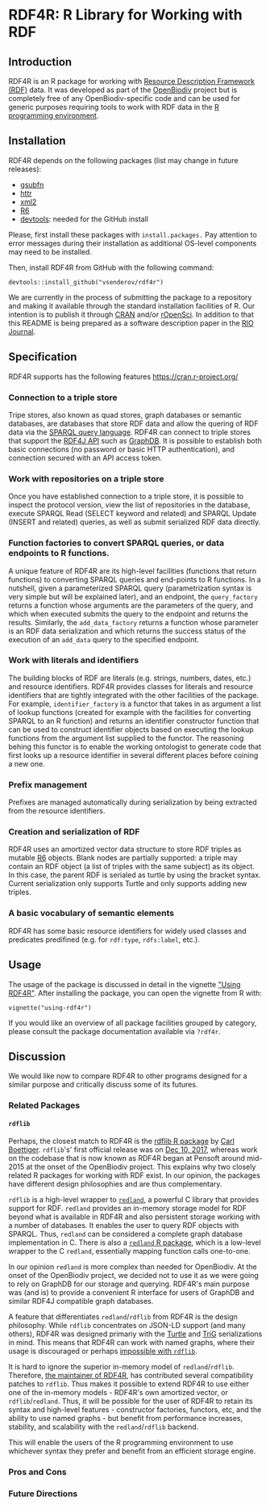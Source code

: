 # RDF4R: R Library for Working with RDF

## Introduction

RDF4R is an R package for working with [Resource Description Framework (RDF)](https://www.w3.org/RDF/) data. It was developed as part of the [OpenBiodiv](http://openbiodiv.net) project but is completely free of any OpenBiodiv-specific code and can be used for generic purposes requiring tools to work with RDF data in the [R programming environment](https://www.r-project.org/).

## Installation

RDF4R depends on the following packages (list may change in future releases):

- [gsubfn](https://cran.r-project.org/web/packages/gsubfn/index.html)
- [httr](https://cran.r-project.org/web/packages/httr/vignettes/quickstart.html)
- [xml2](https://cran.r-project.org/web/packages/xml2/index.html)
- [R6](https://cran.r-project.org/web/packages/R6/vignettes/Introduction.html)
- [devtools](https://cran.r-project.org/web/packages/devtools/index.html): needed for the GitHub install

Please, first install these packages with `install.packages.` Pay attention to error messages during their installation as additional OS-level components may need to be installed.

Then, install RDF4R from GitHub with the following command:

```
devtools::install_github("vsenderov/rdf4r")
```

We are currently in the process of submitting the package to a repository and making it available through the standard installation facilities of R. Our intention is to publish it through [CRAN](https://cran.r-project.org/) and/or [rOpenSci](https://github.com/ropensci/onboarding). In addition to that this README is being prepared as a software description paper in the [RIO Journal](http://riojournal.com).

## Specification

RDF4R supports has the following features
https://cran.r-project.org/
### Connection to a triple store

Tripe stores, also known as quad stores, graph databases or semantic databases, are databases that store RDF data and allow the quering of RDF data via the [SPARQL query language](https://www.w3.org/TR/rdf-sparql-query/). RDF4R can connect to triple stores that support the [RDF4J API](http://docs.rdf4j.org/rest-api/) such as [GraphDB](http://graphdb.ontotext.com/). It is possible to establish both basic connections (no password or basic HTTP authentication), and connection secured with an API access token.

### Work with repositories on a triple store

Once you have established connection to a triple store, it is possible to inspect the protocol version, view the list of repositories in the database, execute SPARQL Read (SELECT keyword and related) and SPARQL Update (INSERT and related) queries, as well as submit serialized RDF data directly.

### Function factories to convert SPARQL queries, or data endpoints to R functions.

A unique feature of RDF4R are its high-level facilities (functions that return functions) to converting SPARQL queries and end-points to R functions. In a nutshell, given a parameterized SPARQL query (parametrization syntax is very simple but will be explained later), and an endpoint, the `query_factory` returns a function whose arguments are the parameters of the query, and which when executed submits the query to the endpoint and returns the results. Similarly, the `add_data_factory` returns a function whose parameter is an RDF data serialization and which returns the success status of the execution of an `add_data` query to the specified endpoint.

### Work with literals and identifiers

The building blocks of RDF are literals (e.g. strings, numbers, dates, etc.) and resource identifiers. RDF4R provides classes for literals and resource identifiers that are tightly integrated with the other facilities of the package. For example, `identifier_factory` is a functor that takes in as argument a list of lookup functions (created for example with the facilities for converting SPARQL to an R function) and returns an identifier constructor function that can be used to construct identifier objects based on executing the lookup functions from the argument list supplied to the functor. The reasoning behing this functor is to enable the working ontologist to generate code that first looks up a resource identifier in several different places before coining a new one.

### Prefix management

Prefixes are managed automatically during serialization by being extracted from the resource identifiers.

### Creation and serialization of RDF

RDF4R uses an amortized vector data structure to store RDF triples as mutable [R6](https://cran.r-project.org/web/packages/R6/vignettes/Introduction.html) objects. Blank nodes are partially supported: a triple may contain an RDF object (a list of triples with the same subject) as its object. In this case, the parent RDF is serialed as turtle by using the bracket syntax. Current serialization only supports Turtle and only supports adding new triples.

### A basic vocabulary of semantic elements

RDF4R has some basic resource identifiers for widely used classes and predicates predifined (e.g. for `rdf:type`, `rdfs:label`, etc.).

## Usage

The usage of the package is discussed in detail in the vignette ["Using RDF4R"](vignettes/using-rdf4r.Rmd). After installing the package, you can open the vignette from R with:

```
vignette("using-rdf4r")
```

If you would like an overview of all package facilities grouped by category, please consult the package documentation available via `?rdf4r`.

## Discussion

We would like now to compare RDF4R to other programs designed for a similar purpose and critically discuss some of its futures.

### Related Packages

#### `rdflib`

Perhaps, the closest match to RDF4R is the [rdflib R package](https://github.com/ropensci/rdflib.git) by [Carl Boettiger](https://github.com/cboettig). `rdflib`'s' first official release was on [Dec 10, 2017](https://github.com/ropensci/rdflib/releases/tag/0.0.1), whereas work on the codebase that is now known as RDF4R began at Pensoft around mid-2015 at the onset of the OpenBiodiv project. This explains why two closely related R packages for working with RDF exist. In our opinion, the packages have different design philosophies and are thus complementary.

`rdflib` is a high-level wrapper to [`redland`](http://librdf.org/), a powerful C library that provides support for RDF. `redland` provides an in-memory storage model for RDF beyond what is available in RDF4R and also persistent storage working with a number of databases. It enables the user to query RDF objects with SPARQL. Thus, `redland` can be considered a complete graph database implementation in C. There is also a [`redland` R package](https://cran.r-project.org/web/packages/redland/index.html), which is a low-level wrapper to the C `redland`, essentially mapping function calls one-to-one.

In our opinion `redland` is more complex than needed for OpenBiodiv. At the onset of the OpenBiodiv project, we decided not to use it as we were going to rely on GraphDB for our storage and querying. RDF4R's main purpose was (and is) to provide a convenient R interface for users of GraphDB and similar RDF4J compatible graph databases.

A feature that differentiates `redland`/`rdflib` from RDF4R is the design philosophy. While `rdflib` concentrates on JSON-LD support (and many others), RDF4R was designed primariy with the [Turtle](https://www.w3.org/TR/turtle/) and [TriG](https://www.w3.org/TR/trig/) serializations in mind. This means that RDF4R can work with named graphs, where their usage is discouraged or perhaps [impossible with `rdflib`](https://github.com/ropensci/rdflib/issues/23).

It is hard to ignore the superior in-memory model of `redland`/`rdflib`. Therefore, [the maintainer of RDF4R](@https://github.com/vsenderov/), has contributed several compatibility patches to `rdflib`. Thus makes it possible to extend RDF4R to use either one of the in-memory models - RDF4R's own amortized vector, or `rdflib`/`redland`. Thus, it will be possible for the user of RDF4R to retain its syntax and high-level features - constructor factories, functors, etc, and the ability to use named graphs - but benefit from performance increases, stability, and scalability with the `redland`/`rdflib` backend.

This will enable the users of the R programming environment to use whichever syntax they prefer and benefit from an efficient storage engine.

### Pros and Cons

### Future Directions